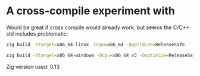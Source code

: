 # A cross-compile experiment with 

Would be great if cross compile would already work, but seems the C/C++ std includes problematic:

```bash
zig build -Dtarget=x86_64-linux -Dcpu=x86_64 -Doptimize=ReleaseSafe

zig build -Dtarget=x86_64-windows -Dcpu=x86_64_v3 -Doptimize=ReleaseSafe
```

Zig version used: 0.13
